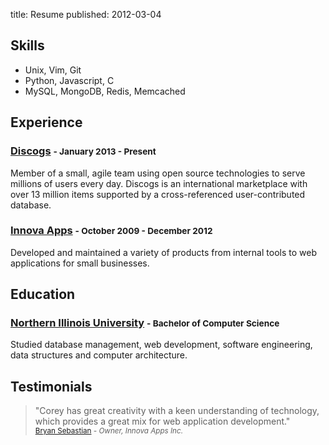 title: Resume
published: 2012-03-04

## Skills

- Unix, Vim, Git
- Python, Javascript, C
- MySQL, MongoDB, Redis, Memcached

## Experience

### [Discogs](http://www.discogs.com/) <small>- January 2013 - Present</small>

Member of a small, agile team using open source technologies to serve
millions of users every day. Discogs is an international marketplace
with over 13 million items supported by a cross-referenced user-contributed database.

### [Innova Apps](http://www.innovaapps.net/) <small>- October 2009 - December 2012</small>

Developed and maintained a variety of products from internal tools to web
applications for small businesses.

## Education

### [Northern Illinois University](http://www.niu.edu/) <small>- Bachelor of Computer Science</small>

Studied database management, web development, software engineering,
data structures and computer architecture.

## Testimonials

> "Corey has great creativity with a keen understanding of technology, 
> which provides a great mix for web application development." <br />
> <small>[Bryan Sebastian](http://bryansebastian.me) <cite>- Owner, Innova Apps Inc.</cite></small>
